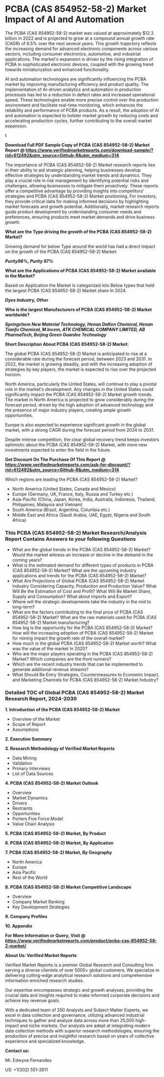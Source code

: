 <meta name="title" content="Global  PCBA (CAS 854952-58-2) Market Impact of AI and Automation"><meta name="description" content="  The PCBA (CAS 854952-58-2) market was valued at approximately $12.3 billion in 2022 and is projected to grow at a compound annual growth rate (CAGR) of 6.5% over the"><meta name="title" content=" PCBA (CAS 854952-58-2) Market Size, Share, Scope, Trends, Growth, Opportunities, Analysis, Forecast"> <h1>PCBA (CAS 854952-58-2) Market Impact of AI and Automation</h1> <p>The PCBA (CAS 854952-58-2) market was valued at approximately $12.3 billion in 2022 and is projected to grow at a compound annual growth rate (CAGR) of 6.5% over the next several years. This growth trajectory reflects the increasing demand for advanced electronic components across various sectors, including consumer electronics, automotive, and industrial applications. The market's expansion is driven by the rising integration of PCBA in sophisticated electronic devices, coupled with the growing trend towards miniaturization and enhanced functionality.</p> <p>AI and automation technologies are significantly influencing the PCBA market by improving manufacturing efficiency and product quality. The implementation of AI-driven analytics and automation in production processes has led to a reduction in defect rates and increased operational speed. These technologies enable more precise control over the production environment and facilitate real-time monitoring, which enhances the reliability and performance of PCBA products. As a result, the adoption of AI and automation is expected to bolster market growth by reducing costs and accelerating production cycles, further contributing to the overall market expansion.</p> t</p><p id="" class=""><strong>Download Full PDF Sample Copy of PCBA (CAS 854952-58-2) Market Report @ <a href="https://www.verifiedmarketreports.com/download-sample/?rid=612492&utm_source=Github-R&utm_medium=314" target="_blank">https://www.verifiedmarketreports.com/download-sample/?rid=612492&utm_source=Github-R&utm_medium=314</a></strong></p><p>The importance of&nbsp;PCBA (CAS 854952-58-2) Market research reports lies in their ability to aid strategic planning, helping businesses develop effective strategies by understanding market trends and dynamics. They play a crucial role in risk management by identifying potential risks and challenges, allowing businesses to mitigate them proactively. These reports offer a competitive advantage by providing insights into competitors' strategies and PCBA (CAS 854952-58-2) Market positioning. For investors, they provide critical data for making informed decisions by highlighting market forecasts and growth potential. Additionally, market research reports guide product development by understanding consumer needs and preferences, ensuring products meet market demands and drive business growth.</p><p><strong>What are the&nbsp;Type driving the growth of the PCBA (CAS 854952-58-2) Market?</strong></p><p id="" class="">Growing demand for below Type around the world has had a direct impact on the growth of the PCBA (CAS 854952-58-2) Market:</p><em><strong>Purity98%, Purity 97%</strong></em></p><strong>What are the&nbsp;Applications&nbsp;of PCBA (CAS 854952-58-2) Market available in the Market?</strong></p><p id="" class="">Based on Application the Market is categorized into Below types that held the largest PCBA (CAS 854952-58-2) Market share In 2024.</p><em><strong>Dyes Industry, Other</strong></em></p><strong>Who is the largest Manufacturers of PCBA (CAS 854952-58-2) Market worldwide?</strong></p><p><em><strong>Springchem New Material Technology, Henan DaKen Chemical, Henan Tianfu Chemical, M Incem, ATK CHEMICAL COMPANY LIMITED, AB PharmaTech, Beijing Green Guardee Technology</strong></em></p><p id="" class=""><strong>Short Description About PCBA (CAS 854952-58-2) Market:</strong></p><p>The global PCBA (CAS 854952-58-2) Market is anticipated to rise at a considerable rate during the forecast period, between 2023 and 2031. In 2022, the market is growing steadily, and with the increasing adoption of strategies by key players, the market is expected to rise over the projected horizon.</p><p>North America, particularly the United States, will continue to play a pivotal role in the market's development. Any changes in the United States could significantly impact the PCBA (CAS 854952-58-2) Market growth trends. The market in North America is projected to grow considerably during the forecast period, driven by the high adoption of advanced technology and the presence of major industry players, creating ample growth opportunities.</p><p>Europe is also expected to experience significant growth in the global market, with a strong CAGR during the forecast period from 2024 to 2031.</p><p>Despite intense competition, the clear global recovery trend keeps investors optimistic about the PCBA (CAS 854952-58-2) Market, with more new investments expected to enter the field in the future.</p><p id="" class=""><strong>Get Discount On The Purchase Of This Report @ <a href="https://www.verifiedmarketreports.com/ask-for-discount/?rid=612492&utm_source=Github-R&utm_medium=314" target="_blank">https://www.verifiedmarketreports.com/ask-for-discount/?rid=612492&utm_source=Github-R&utm_medium=314</a></strong></p>Which regions are leading the PCBA (CAS 854952-58-2) Market?</p><ul><li>North America (United States, Canada and Mexico)</li><li>Europe (Germany, UK, France, Italy, Russia and Turkey etc.)</li><li>Asia-Pacific (China, Japan, Korea, India, Australia, Indonesia, Thailand, Philippines, Malaysia and Vietnam)</li><li>South America (Brazil, Argentina, Columbia etc.)</li><li>Middle East and Africa (Saudi Arabia, UAE, Egypt, Nigeria and South Africa)</li></ul><h3 id="" class="">This PCBA (CAS 854952-58-2) Market Research/Analysis Report Contains Answers to your following Questions</h3><ul><li>What are the global trends in the PCBA (CAS 854952-58-2) Market? Would the market witness an increase or decline in the demand in the coming years?</li><li>What is the estimated demand for different types of products in PCBA (CAS 854952-58-2) Market? What are the upcoming industry applications and trends for the PCBA (CAS 854952-58-2) Market?</li><li>What Are Projections of Global PCBA (CAS 854952-58-2) Market Industry Considering Capacity, Production and Production Value? What Will Be the Estimation of Cost and Profit? What Will Be Market Share, Supply and Consumption? What about imports and Export?</li><li>Where will the strategic developments take the industry in the mid to long-term?</li><li>What are the factors contributing to the final price of PCBA (CAS 854952-58-2) Market? What are the raw materials used for PCBA (CAS 854952-58-2) Market manufacturing?</li><li>How big is the opportunity for the PCBA (CAS 854952-58-2) Market? How will the increasing adoption of PCBA (CAS 854952-58-2) Market for mining impact the growth rate of the overall market?</li><li>How much is the global PCBA (CAS 854952-58-2) Market worth? What was the value of the market In 2020?</li><li>Who are the major players operating in the PCBA (CAS 854952-58-2) Market? Which companies are the front runners?</li><li>Which are the recent industry trends that can be implemented to generate additional revenue streams?</li><li>What Should Be Entry Strategies, Countermeasures to Economic Impact, and Marketing Channels for PCBA (CAS 854952-58-2) Market Industry?</li></ul><h3 id="" class="">Detailed TOC of Global PCBA (CAS 854952-58-2) Market Research Report, 2024-2030</h3><p id="" class=""><strong>1. Introduction of the PCBA (CAS 854952-58-2) Market</strong></p><ul><li>Overview of the Market</li><li>Scope of Report</li><li>Assumptions</li></ul><p id="" class=""><strong>2. Executive Summary</strong></p><p id="" class=""><strong>3. Research Methodology of Verified Market Reports</strong></p><ul><li>Data Mining</li><li>Validation</li><li>Primary Interviews</li><li>List of Data Sources</li></ul><p id="" class=""><strong>4. PCBA (CAS 854952-58-2) Market Outlook</strong></p><ul><li>Overview</li><li>Market Dynamics</li><li>Drivers</li><li>Restraints</li><li>Opportunities</li><li>Porters Five Force Model</li><li>Value Chain Analysis</li></ul><p id="" class=""><strong>5. PCBA (CAS 854952-58-2) Market, By Product</strong></p><p id="" class=""><strong>6. PCBA (CAS 854952-58-2) Market, By Application</strong></p><p id="" class=""><strong>7. PCBA (CAS 854952-58-2) Market, By Geography</strong></p><ul><li>North America</li><li>Europe</li><li>Asia Pacific</li><li>Rest of the World</li></ul><p id="" class=""><strong>8. PCBA (CAS 854952-58-2) Market Competitive Landscape</strong></p><ul><li>Overview</li><li>Company Market Ranking</li><li>Key Development Strategies</li></ul><p id="" class=""><strong>9. Company Profiles</strong></p><p id="" class=""><strong>10. Appendix</strong></p><p id="" class=""><strong>For More Information or Query, Visit @ <a href="https://www.verifiedmarketreports.com/product/pcba-cas-854952-58-2-market/" target="_blank">https://www.verifiedmarketreports.com/product/pcba-cas-854952-58-2-market/</a></strong></p><p id="" class=""><strong>About Us: Verified Market Reports</strong></p><p id="" class="">Verified Market Reports is a premier Global Research and Consulting firm serving a diverse clientele of over 5000+ global customers. We specialize in delivering cutting-edge analytical research solutions and comprehensive information-enriched research studies.</p><p id="" class="">Our expertise encompasses strategic and growth analyses, providing the crucial data and insights required to make informed corporate decisions and achieve key revenue goals.</p><p id="" class="">With a dedicated team of 250 Analysts and Subject Matter Experts, we excel in data collection and governance, utilizing advanced industrial techniques to gather and analyze data across more than 25,000 high-impact and niche markets. Our analysts are adept at integrating modern data collection methods with superior research methodologies, ensuring the production of precise and insightful research based on years of collective experience and specialized knowledge.</p><p id="" class=""><strong>Contact us:</strong></p><p id="" class="">Mr. Edwyne Fernandes</p><p id="" class="">US: +1(302) 551-2611</p>